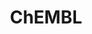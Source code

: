 ---
layout: default
bigquery: https://console.cloud.google.com/bigquery?p=patents-public-data&d=ebi_chembl&page=dataset
citation: '"The ChEMBL database in 2017." Anna Gaulton, Anne Hersey, Michał Nowotka,
  A Patrícia Bento, Jon Chambers, David Mendez, Prudence Mutowo, Francis Atkinson,
  Louisa J Bellis, Elena Cibrián-Uhalte, Mark Davies, Nathan Dedman, Anneli Karlsson,
  María Paula Magariños, John P Overington, George Papadatos, Ines Smit, Andrew R
  Leach Nucleic acids Research (2017) 45 (Database Issue), D945-D954'
contributors: European Bioinformatics Institute
cost: None
description: ChEMBL Data is a manually curated database of small molecules used in
  drug discovery, including information about existing patented drugs.
documentation: 'schema: https://www.ebi.ac.uk/chembl/db_schema


  '
last_edit: Mon, 04 Apr 2022 19:07:30 GMT
location: https://console.cloud.google.com/marketplace/product/google_patents_public_datasets/chembl
maintained_by: EMBL-EBI, an outstation of European Molecular Biology Laboratory
related_publications: '

  ChEMBL: towards direct deposition of bioassay data.


  Mendez D, Gaulton A, Bento AP, Chambers J, De Veij M, Félix E, Magariños MP, Mosquera
  JF, Mutowo P, Nowotka M, Gordillo-Marañón M, Hunter F, Junco L, Mugumbate G, Rodriguez-Lopez
  M, Atkinson F, Bosc N, Radoux CJ, Segura-Cabrera A, Hersey A, Leach AR.


  — Nucleic Acids Res. 2019; 47(D1):D930-D940. doi: 10.1093/nar/gky1075

  '
schema_fields: '[''sei'', ''src_compound_id'', ''ddd_admr'', ''level5'', ''downgraded'',
  ''result_flag'', ''ass_cls_map_id'', ''cx_most_bpka'', ''hba'', ''description'',
  ''withdrawn_reason'', ''domain_description'', ''site_residues'', ''assay_tax_id'',
  ''relationship'', ''aidx'', ''normal_range_min'', ''organism'', ''assay_test_type'',
  ''start_position'', ''nda_type'', ''usan_stem'', ''published_value'', ''irac_class_id'',
  ''mw_monoisotopic'', ''comp_go_id'', ''drug_record_id'', ''doc_id'', ''entity_type'',
  ''variant_id'', ''predbind_id'', ''mec_id'', ''class_level'', ''active_molregno'',
  ''prod_pat_id'', ''priority'', ''oc_id'', ''patent_use_code'', ''num_alerts'', ''title'',
  ''l8'', ''drug_product_flag'', ''assay_class_id'', ''cx_logd'', ''first_in_class'',
  ''binding_site_comment'', ''black_box_warning'', ''pathway_key'', ''path'', ''ref_id'',
  ''pathway_id'', ''availability_type'', ''uo_units'', ''warnref_id'', ''frac_code'',
  ''natural_product'', ''ddd_comment'', ''usan_year'', ''assay_id'', ''db_version'',
  ''creation_date'', ''year'', ''cell_description'', ''syn_type'', ''hba_lipinski'',
  ''authors'', ''targcomp_id'', ''bto_id'', ''withdrawn_country'', ''l6'', ''standard_text_value'',
  ''stem_class'', ''curated_by'', ''domain_name'', ''dosed_ingredient'', ''class_type'',
  ''selectivity_comment'', ''ap_id'', ''sitecomp_id'', ''molregno'', ''standard_value'',
  ''alert_id'', ''delist_flag'', ''canonical_smiles'', ''res_stem_id'', ''cx_logp'',
  ''aspect'', ''relationship_type'', ''volume'', ''inorganic_flag'', ''assay_tissue'',
  ''trade_name'', ''ad_type'', ''parameter_value'', ''mechanism_of_action'', ''lle'',
  ''protein_class_desc'', ''hrac_code'', ''l2'', ''molecular_species'', ''metref_id'',
  ''molfile'', ''therapeutic_flag'', ''compsyn_id'', ''met_id'', ''source'', ''active_ingredient'',
  ''submission_date'', ''max_phase'', ''cell_source_tissue'', ''assay_strain'', ''full_mwt'',
  ''chirality'', ''uberon_id'', ''parameter_type'', ''smid'', ''full_molformula'',
  ''alert_set_id'', ''journal'', ''orig_description'', ''published_relation'', ''upper_value'',
  ''usan_stem_id'', ''ridx'', ''l4'', ''value'', ''assay_param_id'', ''mc_target_accession'',
  ''bei'', ''mesh_id'', ''parent_molregno'', ''go_id'', ''structure_type'', ''usan_stem_definition'',
  ''type'', ''cpd_str_alert_id'', ''mol_atc_id'', ''potential_duplicate'', ''mol_irac_id'',
  ''molecule_type'', ''sequence'', ''assay_cell_type'', ''frac_class_id'', ''abstract'',
  ''standard_relation'', ''drugind_id'', ''published_units'', ''tbl'', ''curation_comment'',
  ''mol_hrac_id'', ''target_mapping'', ''definition'', ''db_source'', ''efo_term'',
  ''ref_type'', ''metabolite_record_id'', ''co_stem_id'', ''activity_count'', ''end_position'',
  ''assay_category'', ''src_description'', ''who_name'', ''prediction_method'', ''pref_name'',
  ''status'', ''hrac_class_id'', ''cl_lincs_id'', ''company'', ''first_approval'',
  ''alert_name'', ''warning_description'', ''acd_logp'', ''withdrawn_class'', ''drug_substance_flag'',
  ''std_act_id'', ''met_conversion'', ''updated_on'', ''confidence_score'', ''route'',
  ''acd_logd'', ''applicant_full_name'', ''rtb'', ''as_id'', ''src_short_name'', ''first_page'',
  ''doi'', ''rgid'', ''product_id'', ''research_stem'', ''set_name'', ''ref_url'',
  ''aromatic_rings'', ''record_id'', ''formulation_id'', ''tid_fixed'', ''max_phase_for_ind'',
  ''standard_inchi'', ''protein_class_synonym'', ''updated_by'', ''component_synonym'',
  ''mechanism_comment'', ''issue'', ''source_domain_id'', ''assay_source'', ''enzyme_name'',
  ''targrel_id'', ''toid'', ''biocomp_id'', ''standard_flag'', ''mc_tax_id'', ''hbd'',
  ''component_type'', ''component_id'', ''mc_target_name'', ''l7'', ''short_name'',
  ''parenteral'', ''mecref_id'', ''last_page'', ''target_type'', ''assay_type'', ''annotation'',
  ''major_class'', ''stat'', ''substrate_record_id'', ''l3'', ''publication_number'',
  ''ro3_pass'', ''src_id'', ''action_type'', ''usan_substem'', ''tissue_id'', ''parent_type'',
  ''withdrawn_flag'', ''approval_date'', ''helm_notation'', ''level4_description'',
  ''patent_expire_date'', ''published_type'', ''units'', ''tax_id'', ''warning_id'',
  ''last_active'', ''standard_upper_value'', ''cell_id'', ''tid'', ''bao_endpoint'',
  ''topical'', ''pchembl_value'', ''comments'', ''l1'', ''direct_interaction'', ''assay_subcellular_fraction'',
  ''compound_name'', ''subgroup'', ''log_id'', ''patent_id'', ''indication_class'',
  ''assay_organism'', ''species_group_flag'', ''protclasssyn_id'', ''actsm_id'', ''related_tid'',
  ''ingredient'', ''site_name'', ''oral'', ''country'', ''cellosaurus_id'', ''warning_country'',
  ''num_ro5_violations'', ''chebi_par_id'', ''level4'', ''innovator_company'', ''num_lipinski_ro5_violations'',
  ''warning_class'', ''homologue'', ''standard_units'', ''dosage_form'', ''label'',
  ''indref_id'', ''chembl_id'', ''level2'', ''pubmed_id'', ''alogp'', ''stem'', ''acd_most_bpka'',
  ''level3'', ''name'', ''mw_freebase'', ''molecular_mechanism'', ''cidx'', ''ddd_value'',
  ''standard_type'', ''atc_code'', ''mc_organism'', ''irac_code'', ''activity_comment'',
  ''domain_type'', ''acd_most_apka'', ''cell_ontology_id'', ''domain_id'', ''molsyn_id'',
  ''isoform'', ''prodrug'', ''compd_id'', ''activity_id'', ''entity_id'', ''idx'',
  ''met_comment'', ''doc_type'', ''bao_id'', ''strength'', ''parent_go_id'', ''level1_description'',
  ''text_value'', ''mc_target_type'', ''cell_source_organism'', ''confidence'', ''level1'',
  ''smarts'', ''le'', ''efo_id'', ''l5'', ''standard_inchi_key'', ''who_extra'', ''disease_efficacy'',
  ''hbd_lipinski'', ''ddd_id'', ''previous_company'', ''relation'', ''accession'',
  ''qudt_units'', ''cell_name'', ''mesh_heading'', ''src_assay_id'', ''caloha_id'',
  ''bao_format'', ''withdrawn_year'', ''level2_description'', ''heavy_atoms'', ''warning_year'',
  ''clo_id'', ''target_desc'', ''mutation'', ''comp_class_id'', ''normal_range_max'',
  ''ddd_units'', ''cx_most_apka'', ''version'', ''sequence_md5sum'', ''enzyme_tid'',
  ''synonyms'', ''job_id'', ''qed_weighted'', ''mol_frac_id'', ''site_id'', ''compound_key'',
  ''psa'', ''protein_class_id'', ''warning_type'', ''patent_no'', ''assay_desc'',
  ''cell_source_tax_id'', ''parent_id'', ''polymer_flag'', ''data_validity_comment'',
  ''relationship_desc'', ''level3_description'']'
shortname: chembl
tags:
- biotechnology
- health
- chemical
- bioinformatics
- medical
terms_of_use: CC BY-SA 3.0
title: ChEMBL
uuid: e232a192-965c-4ec9-904c-155b6dfe56c5
---